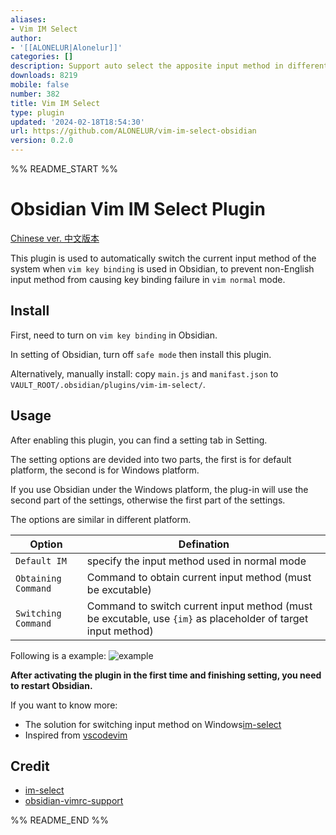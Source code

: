 ```yaml
---
aliases:
- Vim IM Select
author:
- '[[ALONELUR|Alonelur]]'
categories: []
description: Support auto select the apposite input method in different vim mode
downloads: 8219
mobile: false
number: 382
title: Vim IM Select
type: plugin
updated: '2024-02-18T18:54:30'
url: https://github.com/ALONELUR/vim-im-select-obsidian
version: 0.2.0
---
```


%% README_START %%

# Obsidian Vim IM Select Plugin

[Chinese ver. 中文版本](./README_zh.md)

This plugin is used to automatically switch the current input method of the system when `vim key binding` is used in Obsidian, to prevent non-English input method from causing key binding failure in `vim normal` mode.

## Install

First, need to turn on `vim key binding` in Obsidian.

In setting of Obsidian, turn off `safe mode` then install this plugin.

Alternatively, manually install: copy `main.js` and `manifast.json` to `VAULT_ROOT/.obsidian/plugins/vim-im-select/`.

## Usage

After enabling this plugin, you can find a setting tab in Setting.

The setting options are devided into two parts, the first is for default platform, the second is for Windows platform.

If you use Obsidian under the Windows platform, the plug-in will use the second part of the settings, otherwise the first part of the settings.

The options are similar in different platform.

| Option              | Defination                                                                                                   |
| ------------------- | ------------------------------------------------------------------------------------------------------------ |
| `Default IM`        | specify the input method used in normal mode                                                                 |
| `Obtaining Command` | Command to obtain current input method (must be excutable)                                                   |
| `Switching Command` | Command to switch current input method (must be excutable, use `{im}` as placeholder of target input method) |

Following is a example: 
![example](https://raw.githubusercontent.com/ALONELUR/vim-im-select-obsidian/HEAD/example.png)

**After activating the plugin in the first time and finishing setting, you need to restart Obsidian.**

If you want to know more:

- The solution for switching input method on Windows[im-select](https://github.com/daipeihust/im-select)
- Inspired from [vscodevim](https://github.com/VSCodeVim/Vim#input-method)

## Credit

- [im-select](https://github.com/daipeihust/im-select)
- [obsidian-vimrc-support](https://github.com/esm7/obsidian-vimrc-support)


%% README_END %%